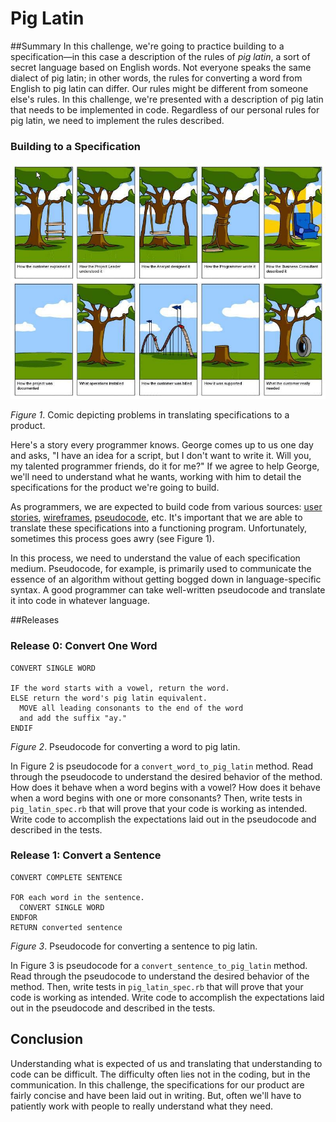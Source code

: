 # Pig Latin

##Summary
In this challenge, we're going to practice building to a specification—in this case a description of the rules of *pig latin*, a sort of secret language based on English words.  Not everyone speaks the same dialect of pig latin; in other words, the rules for converting a word from English to pig latin can differ.  Our rules might be different from someone else's rules.  In this challenge, we're presented with a description of pig latin that needs to be implemented in code.  Regardless of our personal rules for pig latin, we need to implement the rules described.


### Building to a Specification
<img src="readme-assets/tree_comic.jpg" width="600">

*Figure 1*.  Comic depicting problems in translating specifications to a product.

Here's a story every programmer knows. George comes up to us one day and asks, "I have an idea for a script, but I don't want to write it. Will you, my talented programmer friends, do it for me?"  If we agree to help George, we'll need to understand what he wants, working with him to detail the specifications for the product we're going to build.

As programmers, we are expected to build code from various sources: [user stories](http://en.wikipedia.org/wiki/User_story), [wireframes](http://en.wikipedia.org/wiki/Website_wireframe), [pseudocode](http://en.wikipedia.org/wiki/Pseudocode), etc. It's important that we are able to translate these specifications into a functioning program.  Unfortunately, sometimes this process goes awry (see Figure 1).

In this process, we need to understand the value of each specification medium. Pseudocode, for example, is primarily used to communicate the essence of an algorithm without getting bogged down in language-specific syntax. A good programmer can take well-written pseudocode and translate it into code in whatever language.


##Releases

### Release 0: Convert One Word

```text
CONVERT SINGLE WORD

IF the word starts with a vowel, return the word.
ELSE return the word's pig latin equivalent.
  MOVE all leading consonants to the end of the word
  and add the suffix "ay."
ENDIF
```
*Figure 2*.  Pseudocode for converting a word to pig latin.


In Figure 2 is pseudocode for a `convert_word_to_pig_latin` method.  Read through the pseudocode to understand the desired behavior of the method.  How does it behave when a word begins with a vowel?  How does it behave when a word begins with one or more consonants?  Then, write tests in `pig_latin_spec.rb` that will prove that your code is working as intended.  Write code to accomplish the expectations laid out in the pseudocode and described in the tests.


### Release 1: Convert a Sentence

```text
CONVERT COMPLETE SENTENCE

FOR each word in the sentence.
  CONVERT SINGLE WORD
ENDFOR
RETURN converted sentence
```
*Figure 3*.  Pseudocode for converting a sentence to pig latin.


In Figure 3 is pseudocode for a `convert_sentence_to_pig_latin` method.  Read through the pseudocode to understand the desired behavior of the method.  Then, write tests in `pig_latin_spec.rb` that will prove that your code is working as intended.  Write code to accomplish the expectations laid out in the pseudocode and described in the tests.


## Conclusion
Understanding what is expected of us and translating that understanding to code can be difficult.  The difficulty often lies not in the coding, but in the communication.  In this challenge, the specifications for our product are fairly concise and have been laid out in writing.  But, often we'll have to patiently work with people to really understand what they need.


